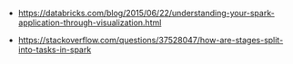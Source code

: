 * https://databricks.com/blog/2015/06/22/understanding-your-spark-application-through-visualization.html

* https://stackoverflow.com/questions/37528047/how-are-stages-split-into-tasks-in-spark